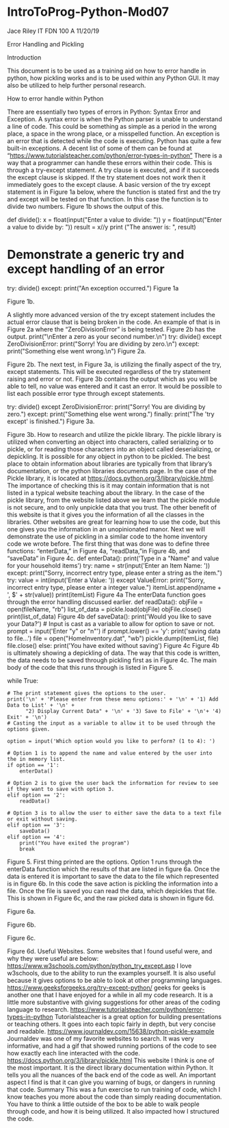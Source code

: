 # IntroToProg-Python-Mod07
Jace Riley
IT FDN 100 A
11/20/19

Error Handling and Pickling

Introduction

This document is to be used as a training aid on how to error handle in python, how pickling works and is to be used within any Python GUI. It may also be utilized to help further personal research.


How to error handle within Python

There are essentially two types of errors in Python: Syntax Error and Exception. A syntax error is when the Python parser is unable to understand a line of code. This could be something as simple as a period in the wrong place, a space in the wrong place, or a misspelled function. An exception is an error that is detected while the code is executing. Python has quite a few built-in exceptions. A decent list of some of them can be found at “https://www.tutorialsteacher.com/python/error-types-in-python” 
There is a way that a programmer can handle these errors within their code. This is through a try-except statement. A try clause is executed, and if it succeeds the except clause is skipped. If the try statement does not work then it immediately goes to the except clause. A basic version of the try except statement is in Figure 1a below, where the function is stated first and the try and except will be tested on that function. In this case the function is to divide two numbers. Figure 1b shows the output of this.

def divide():
    x = float(input("Enter a value to divide: "))
    y = float(input("Enter a value to divide by: "))
    result = x//y
    print ("The answer is: ", result)

# Demonstrate a generic try and except handling of an error
try:
    divide()
except:
    print("An exception occurred.")
Figure 1a
 

Figure 1b.



A slightly more advanced version of the try except statement includes the actual error clause that is being broken in the code. An example of that is in Figure 2a where the “ZeroDivisionError” is being tested. Figure 2b has the output.
print("\nEnter a zero as your second number.\n")
try:
    divide()
except ZeroDivisionError:
    print("Sorry! You are dividing by zero.\n")
except:
    print("Something else went wrong.\n")
Figure 2a.
 
Figure 2b.
The next test, in Figure 3a, is utilizing the finally aspect of the try, except statements. This will be executed regardless of the try statement raising and error or not. Figure 3b contains the output which as you will be able to tell, no value was entered and it cast an error. It would be possible to list each possible error type through except statements.


try:
    divide()
except ZeroDivisionError:
    print("Sorry! You are dividing by zero.")
except:
    print("Something else went wrong.")
finally:
    print("The 'try except' is finished.")
Figure 3a.
 
Figure 3b.
How to research and utilize the pickle library. 
The pickle library is utilized when converting an object into characters, called serializing or to pickle, or for reading those characters into an object called deserializing, or depickling. It is possible for any object in python to be pickled. The best place to obtain information about libraries are typically from that library’s documentation, or the python libraries documents page. In the case of the Pickle library, it is located at https://docs.python.org/3/library/pickle.html. The importance of checking this is it may contain information that is not listed in a typical website teaching about the library. In the case of the pickle library, from the website listed above we learn that the pickle module is not secure, and to only unpickle data that you trust. The other benefit of this website is that it gives you the information of all the classes in the libraries. Other websites are great for learning how to use the code, but this one gives you the information in an unopinionated manor. 
Next we will demonstrate the use of pickling in a similar code to the home inventory code we wrote before. The first thing that was done was to define three functions: “enterData,” in Figure 4a, “readData,”in Figure 4b, and “saveData” in Figure 4c.
def enterData():
    print('Type in a "Name" and value for your household items')
    try:
        name = str(input('Enter an Item Name: '))
    except:
        print("Sorry, incorrect entry type, please enter a string as the item.")
    try:
        value = int(input('Enter a Value: '))
    except ValueError:
        print("Sorry, incorrect entry type, please enter a integer value.")
    itemList.append(name + ', $' + str(value))
    print(itemList)
Figure 4a
The enterData function goes through the error handling discussed earlier.
def readData():
    objFile = open(fileName, "rb")
    list_of_data = pickle.load(objFile)
    objFile.close()
    print(list_of_data)
Figure 4b
def saveData():
    print('Would you like to save your Data?')
    # Input is cast as a variable to allow for option to save or not.
    prompt = input('Enter "y" or "n"')
    if prompt.lower() == 'y':
        print('saving data to file...')
        file = open("HomeInventory.dat", "wb")
        pickle.dump(itemList, file)
        file.close()
    else:
        print('You have exited without saving')
Figure 4c
Figure 4b is ultimately showing a depickling of data. The way that this code is written, the data needs to be saved through pickling first as in Figure 4c.
The main body of the code that this runs through is listed in Figure 5.

while True:

    # The print statement gives the options to the user.
    print('\n' + 'Please enter from these menu options:' + '\n' + '1) Add Data to List' + '\n' +
          "2) Display Current Data" + '\n' + '3) Save to File' + '\n'+ '4) Exit' + '\n')
    # Casting the input as a variable to allow it to be used through the options given.

    option = input('Which option would you like to perform? (1 to 4): ')

    # Option 1 is to append the name and value entered by the user into the in memory list.
    if option == '1':
        enterData()

    # Option 2 is to give the user back the information for review to see if they want to save with option 3.
    elif option == '2':
        readData()

    # Option 3 is to allow the user to either save the data to a text file or exit without saving.
    elif option == '3':
        saveData()
    elif option == '4':
        print("You have exited the program")
        break
Figure 5.
First thing printed are the options. Option 1 runs through the enterData function which the results of that are listed in figure 6a. Once the data is entered it is important to save the data to the file which represented is in figure 6b. In this code the save action is pickling the information into a file. Once the file is saved you can read the data, which depickles that file. This is shown in Figure 6c, and the raw picked data is shown in figure 6d.
 
Figure 6a.
 
Figure 6b.
 
Figure 6c.
 
Figure 6d.
Useful Websites. 
Some websites that I found useful were, and why they were useful are below:
https://www.w3schools.com/python/python_try_except.asp
I love w3schools, due to the ability to run the examples yourself. It is also useful because it gives options to be able to look at other programming languages.
https://www.geeksforgeeks.org/try-except-python/
geeks for geeks is another one that I have enjoyed for a while in all my code research. It is a little more substantive with giving suggestions for other areas of the coding language to research.
https://www.tutorialsteacher.com/python/error-types-in-python
Tutorialsteacher is a great option for building presentations or teaching others. It goes into each topic fairly in depth, but very concise and readable.
https://www.journaldev.com/15638/python-pickle-example
Journaldev was one of my favorite websites to search. It was very informative, and had a gif that showed running portions of the code to see how exactly each line interacted with the code.
https://docs.python.org/3/library/pickle.html
This website I think is one of the most important. It is the direct library documentation within Python. It tells you all the nuances of the back end of the code as well. An important aspect I find is that it can give you warning of bugs, or dangers in running that code.
Summary
This was a fun exercise to run training of code, which I know teaches you more about the code than simply reading documentation. You have to think a little outside of the box to be able to walk people through code, and how it is being utilized. It also impacted how I structured the code.
